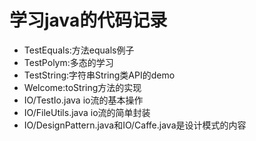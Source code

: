 # 学习java的代码记录

- TestEquals:方法equals例子
- TestPolym:多态的学习
- TestString:字符串String类API的demo
- Welcome:toString方法的实现
- IO/TestIo.java io流的基本操作
- IO/FileUtils.java io流的简单封装
- IO/DesignPattern.java和IO/Caffe.java是设计模式的内容